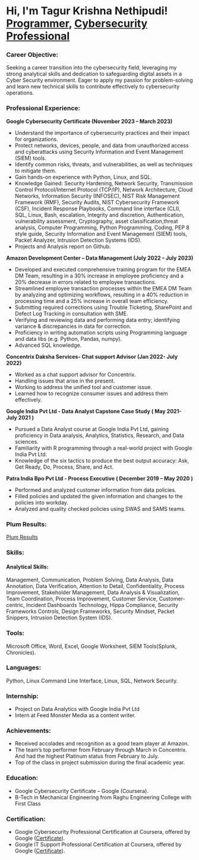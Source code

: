 <h1>Hi, I'm Tagur Krishna Nethipudi! <br/><a href="https://github.com/tagurkrishnanethipudi">Programmer</a>, <a href="https://www.linkedin.com/in/tagurkrishnanethipudi/">Cybersecurity Professional</a></h1>

### Career Objective:
Seeking a career transition into the cybersecurity field, leveraging my strong analytical skills and dedication to safeguarding digital assets in a Cyber Security environment. Eager to apply my passion for problem-solving and learn new technical skills to contribute effectively to cybersecurity operations.

### Professional Experience:

**Google Cybersecurity Certificate (November 2023 – March 2023)**
- Understand the importance of cybersecurity practices and their impact for organizations.
- Protect networks, devices, people, and data from unauthorized access and cyberattacks using Security Information and Event Management (SIEM) tools.
- Identify common risks, threats, and vulnerabilities, as well as techniques to mitigate them.
- Gain hands-on experience with Python, Linux, and SQL.
- Knowledge Gained: Security Hardening, Network Security, Transmission Control Protocol/Internet Protocol (TCP/IP), Network Architecture, Cloud Networks, Information Security (INFOSEC), NIST Risk Management Framework (RMF), Security Audits, NIST Cybersecurity Framework (CSF), Incident Response Playbooks, Command line interface (CLI), SQL, Linux, Bash, escalation, Integrity and discretion, Authentication, vulnerability assessment, Cryptography, asset classification,threat analysis, Computer Programming, Python Programming, Coding, PEP 8 style guide, Security Information and Event Management (SIEM) tools, Packet Analyzer, Intrusion Detection Systems (IDS).
- Projects and Analysis report on Github.

**Amazon Development Center – Data Management (July 2022 – July 2023)**
- Developed and executed comprehensive training program for the EMEA DM Team, resulting in a 30% increase in employee proficiency and a 20% decrease in errors related to employee transactions.
- Streamlined employee transaction processes within the EMEA DM Team by analyzing and optimizing workflows, resulting in a 40% reduction in processing time and a 25% increase in overall team efficiency.
- Submitting required corrections using Trouble Ticketing, SharePoint and Defect Log Tracking in consultation with SME.
- Verifying and reviewing data and performing data entry; identifying variance & discrepancies in data for correction.
- Proficiency in writing automation scripts using Programming language and data libs (e.g. Python, Pandas, numpy).
- Advanced SQL knowledge.

**Concentrix Daksha Services- Chat support Advisor (Jan 2022- July 2022)**
- Worked as a chat support advisor for Concentrix.
- Handling issues that arise in the present.
- Working to address the unified tool and customer issue.
- Learned how to recognize consumer issues and address them effectively.

**Google India Pvt Ltd - Data Analyst Capstone Case Study ( May 2021- July 2021 )**
- Pursued a Data Analyst course at Google India Pvt Ltd, gaining proficiency in Data analysis, Analytics, Statistics, Research, and Data sciences.
- Familiarity with R programming through a real-world project with Google India Pvt Ltd.
- Knowledge of the six tactics to produce the best output accuracy: Ask, Get Ready, Do, Process, Share, and Act.

**Patra India Bpo Pvt Ltd - Process Executive ( December 2019 – May 2020 )**
- Performed and analyzed customer information from data policies.
- Filled policies and updated the given information and changes to the policies into workday.
- Analyzed and quality checked policies using SWAS and SAMS teams.

### Plum Results:
[Plum Results](https://secure.plum.io/p/pgRq5DoGOipDJz7XloimeA)

### Skills:

#### Analytical Skills:
Management, Communication, Problem Solving, Data Analysis, Data Annotation, Data Verification, Attention to Detail, Confidentiality, Process Improvement, Stakeholder Management, Data Analysis & Visualization, Team Coordination, Process Improvement, Customer Service, Customer-centric, Incident Dashboards Technology, Hippa Compliance, Security Frameworks Controls, Design Frameworks, Security Mindset, Packet Snippers, Intrusion Detection System (IDS).

### Tools:
Microsoft Office, Word, Excel, Google Worksheet, SIEM Tools(Splunk, Chronicles).

### Languages:
Python, Linux Command Line Interface, Linux, SQL, Network Security.

### Internship:

- Project on Data Analytics with Google India Pvt Ltd
- Intern at Feed Monster Media as a content writer.

### Achievements:

- Received accolades and recognition as a good team player at Amazon.
- The team’s top performer from February through March in Concentrix. And had the highest Platinum status from February to July.
- Top of the class in project submission during the final academic year.

### Education:

- Google Cybersecurity Certificate – Google (Coursera).
- B-Tech in Mechanical Engineering from Raghu Engineering College with First Class

### Certification:

- Google Cybersecurity Professional Certification at Coursera, offered by Google ([Certificate](https://coursera.org/share/e12b1f3d219d52c145446869cce92e94)).
- Google IT Support Professional Certification at Coursera, offered by Google ([Certificate](https://www.coursera.org/account/accomplishments/verify/NYG22QJ9GJKA)).
